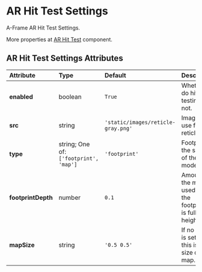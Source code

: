 
AR Hit Test Settings
====================


A-Frame AR Hit Test Settings.

More properties at <a href='https://aframe.io/docs/1.5.0/components/ar-hit-test.html'>AR Hit Test</a> component.

AR Hit Test Settings Attributes
--------------------------------

|Attribute|Type|Default|Description|Required|
| :--- | :--- | :--- | :--- | :--- |
|**enabled**|boolean|```True```|Whether to do hit-testing or not.|Yes|
|**src**|string|```'static/images/reticle-gray.png'```|Image to use for the reticle.|Yes|
|**type**|string; One of: ```['footprint', 'map']```|```'footprint'```|Footprint is the shape of the model.|No|
|**footprintDepth**|number|```0.1```|Amount of the model used for the footprint, 1 is full height.|No|
|**mapSize**|string|```'0.5 0.5'```|If no target is set then this is the size of the map.|No|
